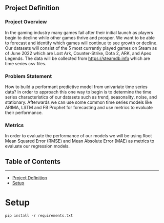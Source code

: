 ## Project Definition
### Project Overview

In the gaming industry many games fail after their initial launch as players begin to decline while other games thrive and prosper. We want to be able to forecast and identify which games will continue to see growth or decline. Our datasets will consist of the 5 most currently played games on Steam as of June 2022 which are Lost Ark, Counter-Strike, Dota 2, ARK, and Apex Legends. The data will be collected from https://steamdb.info which are time series csv files.

### Problem Statement

How to build a performant predictive model from univariate time series data? In order to approach this one way to begin is to determine the time series characteristics of our datasets such as trend, seasonality, noise, and stationary. Afterwards we can use some common time series models like ARIMA, LSTM and FB Prophet for forecasting and use metrics to evaluate their performance.

### Metrics

In order to evaluate the performance of our models we will be using Root Mean Squared Error (RMSE) and Mean Absolute Error (MAE) as metrics to evaluate our regression models.


## Table of Contents
---

- [Project Definition](#project-definition)
- [Setup](#setup)

# Setup

    pip install -r requirements.txt
